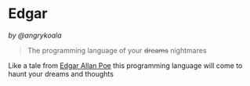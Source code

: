 Edgar
=======
_by @angrykoala_
>The programming language of your <s>dreams</s> nightmares

Like a tale from [Edgar Allan Poe](https://en.wikipedia.org/wiki/Edgar_Allan_Poe) this programming language will come to haunt your dreams and thoughts
